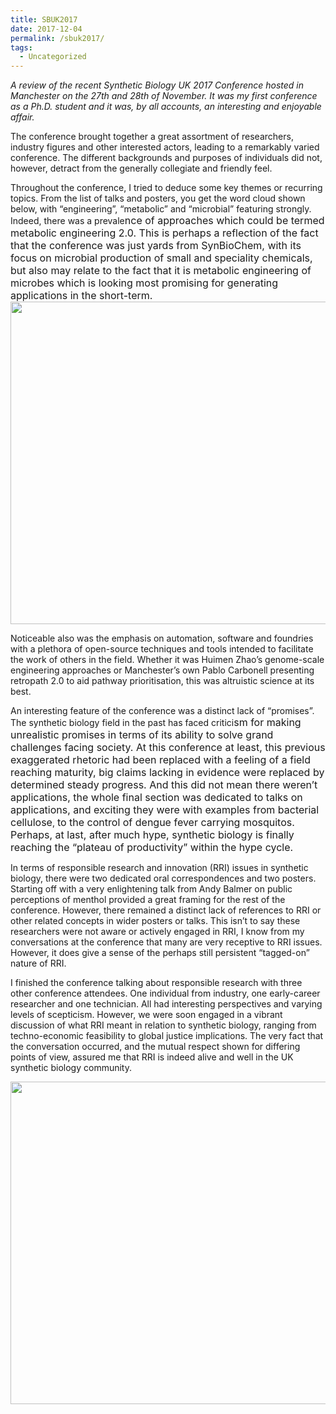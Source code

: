 ```yaml
---
title: SBUK2017
date: 2017-12-04
permalink: /sbuk2017/
tags:
  - Uncategorized
---
```


_A review of the recent Synthetic Biology UK 2017 Conference hosted in Manchester on the 27th and 28th of November. It was my first conference as a Ph.D. student and it was, by all accounts, an interesting and enjoyable affair._

The conference brought together a great assortment of researchers, industry figures and other interested actors, leading to a remarkably varied conference. The different backgrounds and purposes of individuals did not, however, detract from the generally collegiate and friendly feel.

Throughout the conference, I tried to deduce some key themes or recurring topics. From the list of talks and posters, you get the word cloud shown below, with “engineering”, “metabolic” and “microbial” featuring strongly. Indeed, there was a prevale<span style="font-size: 1rem;">nce of approaches which could be termed metabolic engineering 2.0. This is perhaps a reflection of the fact that the conference was just yards from SynBioChem, with its focus on microbial production of small and speciality chemicals, but also may relate to the fact that it is metabolic engineering of microbes which is looking most promising for generating applications in the short-term.</span><img class="alignnone size-large wp-image-400" style="font-size: 1rem;" src="http://nmatthews.co.uk/wp-content/uploads/2017/12/SynBioTermsMap-1024x768.png" alt="" width="688" height="516" srcset="http://nmatthews.co.uk/wp-content/uploads/2017/12/SynBioTermsMap.png 1024w, http://nmatthews.co.uk/wp-content/uploads/2017/12/SynBioTermsMap-300x225.png 300w, http://nmatthews.co.uk/wp-content/uploads/2017/12/SynBioTermsMap-768x576.png 768w" sizes="(max-width: 688px) 100vw, 688px" />

Noticeable also was the emphasis on automation, software and foundries with a plethora of open-source techniques and tools intended to facilitate the work of others in the field. Whether it was Huimen Zhao’s genome-scale engineering approaches or Manchester’s own Pablo Carbonell presenting retropath 2.0 to aid pathway prioritisation, this was altruistic science at its best.

An interesting feature of the conference was a distinct lack of “promises”. The synthetic biology field in the past has faced critici<span style="font-size: 1rem;">sm for making unrealistic promises in terms of its ability to solve grand challenges facing society. At this conference at least, this previous exaggerated rhetoric had been replaced with a feeling of a field reaching maturity, big claims lacking in evidence were replaced by determined steady progress. And this did not mean there weren’t applications, the whole final section was dedicated to talks on applications, and exciting they were with examples from bacterial cellulose</span>, <span style="font-size: 1rem;">to the control of dengue fever carrying mosquitos. Perhaps, at last, after much hype, synthetic biology is finally reaching the “plateau of productivity” within the hype cycle.</span>

In terms of responsible research and innovation (RRI) issues in synthetic biology, there were two dedicated oral correspondences and two posters. Starting off with a very enlightening talk from Andy Balmer on public perceptions of menthol provided a great framing for the rest of the conference. However, there remained a distinct lack of references to RRI or other related concepts in wider posters or talks. This isn’t to say these researchers were not aware or actively engaged in RRI, I know from my conversations at the conference that many are very receptive to RRI issues. However, it does give a sense of the perhaps still persistent “tagged-on” nature of RRI.

I finished the conference talking about responsible research with three other conference attendees. One individual from industry, one early-career researcher and one technician. All had interesting perspectives and varying levels of scepticism. However, we were soon engaged in a vibrant discussion of what RRI meant in relation to synthetic biology, ranging from techno-economic feasibility to global justice implications. The very fact that the conversation occurred, and the mutual respect shown for differing points of view, assured me that RRI is indeed alive and well in the UK synthetic biology community.

<img class="alignnone size-large wp-image-403" style="font-size: 1rem;" src="http://nmatthews.co.uk/wp-content/uploads/2017/12/IMG_20171128_120400368-1024x768.jpg" alt="" width="688" height="516" srcset="http://nmatthews.co.uk/wp-content/uploads/2017/12/IMG_20171128_120400368-1024x768.jpg 1024w, http://nmatthews.co.uk/wp-content/uploads/2017/12/IMG_20171128_120400368-300x225.jpg 300w, http://nmatthews.co.uk/wp-content/uploads/2017/12/IMG_20171128_120400368-768x576.jpg 768w, http://nmatthews.co.uk/wp-content/uploads/2017/12/IMG_20171128_120400368-1600x1200.jpg 1600w" sizes="(max-width: 688px) 100vw, 688px" />
